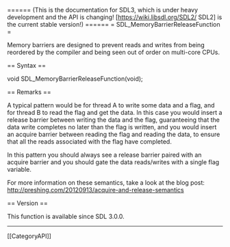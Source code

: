 ====== (This is the documentation for SDL3, which is under heavy development and the API is changing! [https://wiki.libsdl.org/SDL2/ SDL2] is the current stable version!) ======
= SDL_MemoryBarrierReleaseFunction =

Memory barriers are designed to prevent reads and writes from being reordered by the compiler and being seen out of order on multi-core CPUs.

== Syntax ==

<syntaxhighlight lang='c'>
void SDL_MemoryBarrierReleaseFunction(void);
</syntaxhighlight>

== Remarks ==

A typical pattern would be for thread A to write some data and a flag, and
for thread B to read the flag and get the data. In this case you would
insert a release barrier between writing the data and the flag,
guaranteeing that the data write completes no later than the flag is
written, and you would insert an acquire barrier between reading the flag
and reading the data, to ensure that all the reads associated with the flag
have completed.

In this pattern you should always see a release barrier paired with an
acquire barrier and you should gate the data reads/writes with a single
flag variable.

For more information on these semantics, take a look at the blog post:
http://preshing.com/20120913/acquire-and-release-semantics

== Version ==

This function is available since SDL 3.0.0.

----
[[CategoryAPI]]


